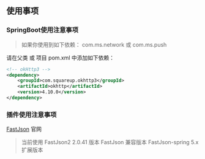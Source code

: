 ## 使用事项

### SpringBoot使用注意事项

> 如果你使用到如下依赖：
> com.ms.network 或 com.ms.push

请在父类 或 项目 pom.xml 中添加如下依赖：

```xml
<!-- okHttp3 -->
<dependency>
    <groupId>com.squareup.okhttp3</groupId>
    <artifactId>okhttp</artifactId>
    <version>4.10.0</version>
</dependency>
```

### 插件使用注意事项

[FastJson](https://github.com/alibaba/fastjson2/releases) 官网

> 当前使用 FastJson2 2.0.41 版本
> FastJson 兼容版本
> FastJson-spring 5.x 扩展版本
